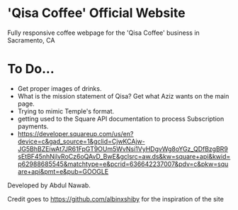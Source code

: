 # 'Qisa Coffee' Official Website
Fully responsive coffee webpage for the 'Qisa Coffee' business in Sacramento, CA

# To Do...
- Get proper images of drinks.
- What is the mission statement of Qisa? Get what Aziz wants on the main page.
- Trying to mimic Temple's format.
- getting used to the Square API documentation to process Subscription payments.
- https://developer.squareup.com/us/en?device=c&gad_source=1&gclid=CjwKCAjw-JG5BhBZEiwAt7JR61FpGT9OUm5WvNsi1VyHDgvWg8oYGz_QDfBzgBR9sEtBF45nhNjlvRoCz6oQAvD_BwE&gclsrc=aw.ds&kw=square+api&kwid=p62988685545&matchtype=e&pcrid=636642237007&pdv=c&pkw=square+api&pmt=e&pub=GOOGLE


Developed by Abdul Nawab.

Credit goes to https://github.com/albinxshiby for the inspiration of the site
